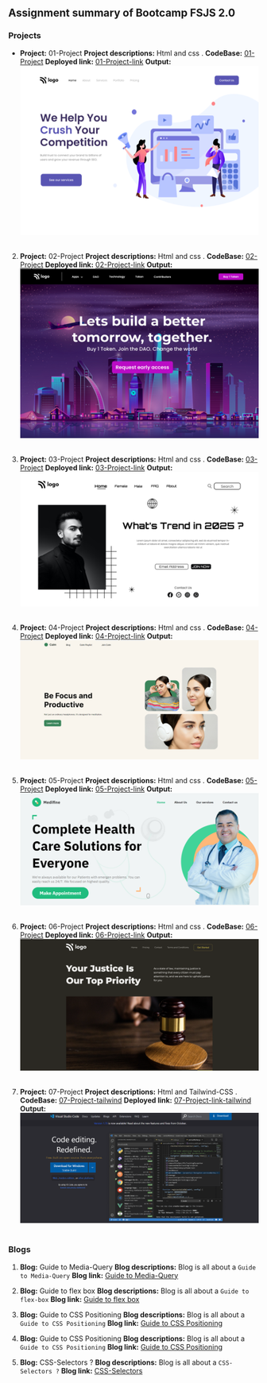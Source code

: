 ## Assignment summary of Bootcamp FSJS 2.0  

### Projects
 
- **Project:** 01-Project
**Project descriptions:** Html and css .
**CodeBase:** [01-Project](https://github.com/manishdashsharma/01-Project-HTML-CSS)
**Deployed link:** [01-Project-link](https://manishdashsharma.github.io/01-Project-HTML-CSS/)
**Output:**![01-Project](./image/Project1.png)&nbsp;

2. **Project:** 02-Project
**Project descriptions:** Html and css .
**CodeBase:** [02-Project](https://github.com/manishdashsharma/02-Project-HTML-CSS)
**Deployed link:** [02-Project-link](https://manishdashsharma.github.io/02-Project-HTML-CSS/)
**Output:**![02-Project](./image/Project2.png)&nbsp;

3. **Project:** 03-Project
**Project descriptions:** Html and css .
**CodeBase:** [03-Project](https://github.com/manishdashsharma/03-Project-HTML-CSS)
**Deployed link:** [03-Project-link](https://manishdashsharma.github.io/03-Project-HTML-CSS/)
**Output:**![03-Project](./image/Project3.png)&nbsp;

4. **Project:** 04-Project
**Project descriptions:** Html and css .
**CodeBase:** [04-Project](https://github.com/manishdashsharma/04-Project-HTML-CSS)
**Deployed link:** [04-Project-link](https://manishdashsharma.github.io/04-Project-HTML-CSS/)
**Output:**![04-Project](./image/Project4.png)&nbsp;

5. **Project:** 05-Project
**Project descriptions:** Html and css .
**CodeBase:** [05-Project](https://github.com/manishdashsharma/05-Project-HTML-CSS)
**Deployed link:** [05-Project-link](https://manishdashsharma.github.io/05-Project-HTML-CSS/)
**Output:**![05-Project](./image/Project5.png)&nbsp;

6. **Project:** 06-Project
**Project descriptions:** Html and css .
**CodeBase:** [06-Project](https://github.com/manishdashsharma/06-Project-HTML-CSS)
**Deployed link:** [06-Project-link](https://manishdashsharma.github.io/06-Project-HTML-CSS/)
**Output:**![06-Project](./image/Project6.png)&nbsp;

7. **Project:** 07-Project
**Project descriptions:** Html and Tailwind-CSS .
**CodeBase:** [07-Project-tailwind](https://github.com/manishdashsharma/06-Project-HTML-CSS)
**Deployed link:** [07-Project-link-tailwind](https://manishdashsharma.github.io/06-Project-HTML-CSS/)
**Output:**![07-Project](./image/Project7.png)&nbsp;
### Blogs

1. **Blog:** Guide to Media-Query
**Blog descriptions:** Blog is all about a `Guide to Media-Query`
**Blog link:** [Guide to Media-Query](https://manishashsharma.hashnode.dev/guide-to-media-query)&nbsp;

2. **Blog:** Guide to flex box
**Blog descriptions:** Blog is all about a `Guide to flex-box`
**Blog link:** [Guide to flex box](https://manishashsharma.hashnode.dev/guide-to-flex-box)&nbsp;

3. **Blog:** Guide to CSS Positioning
**Blog descriptions:** Blog is all about a `Guide to CSS Positioning`
**Blog link:** [Guide to CSS Positioning](https://manishashsharma.hashnode.dev/guide-to-css-positioning)&nbsp;

4. **Blog:** Guide to CSS Positioning
**Blog descriptions:** Blog is all about a `Guide to CSS Positioning`
**Blog link:** [Guide to CSS Positioning](https://manishashsharma.hashnode.dev/guide-to-flex-box)&nbsp;

5. **Blog:** CSS-Selectors ?
**Blog descriptions:** Blog is all about a `CSS-Selectors ?`
**Blog link:** [CSS-Selectors](https://manishashsharma.hashnode.dev/css-selectors)&nbsp;